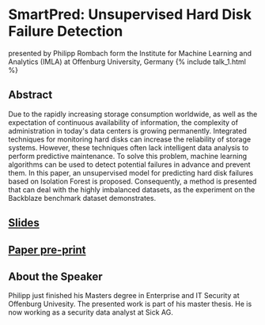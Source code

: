 # SmartPred: Unsupervised Hard Disk Failure Detection  
presented by Philipp Rombach form the Institute for Machine Learning and Analytics (IMLA) at Offenburg University, Germany
{% include talk_1.html  %}
## Abstract
Due to the rapidly increasing storage consumption worldwide, as well as the expectation of continuous availability of information, the complexity of administration in today's data centers is growing permanently. Integrated techniques for monitoring hard disks can increase the reliability of storage systems. However, these techniques often lack intelligent data analysis to perform predictive maintenance. To solve this problem, machine learning algorithms can be used to detect potential failures in advance and prevent them. In this paper, an unsupervised model for predicting hard disk failures based on Isolation Forest is proposed. Consequently, a method is presented that can deal with the highly imbalanced datasets, as the experiment on the Backblaze benchmark dataset demonstrates.

## [Slides](slides/SmartPred_Unsupervised_Hard_Disk_Failure_Detection_Presentation.pdf)

## [Paper pre-print](paper/SmartPred.pdf)

## About the Speaker
Philipp just finished his Masters degree in Enterprise and IT Security at Offenburg Univesity. The presented work is part of his master thesis. He is now working as a security data analyst at Sick AG.
